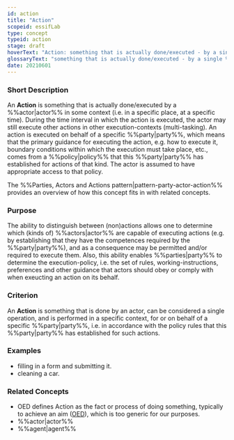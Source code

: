 ```yaml
---
id: action
title: "Action"
scopeid: essifLab
type: concept
typeid: action
stage: draft
hoverText: "Action: something that is actually done/executed - by a single Actor (on behalf of a given Party), as a single operation in a specific context."
glossaryText: "something that is actually done/executed - by a single %%actor^actor%% (on behalf of a given %%party^party%%), as a single operation in a specific context."
date: 20210601
---
```


### Short Description
An **Action** is something that is actually done/executed by a %%actor|actor%% in some context (i.e. in a specific place, at a specific time). During the time interval in which the action is executed, the actor may still execute other actions in other execution-contexts (multi-tasking). An action is executed on behalf of a specific %%party|party%%, which means that the primary guidance for executing the action, e.g. how to execute it, boundary conditions within which the execution must take place, etc., comes from a %%policy|policy%% that this %%party|party%% has established for actions of that kind. The actor is assumed to have appropriate access to that policy.

The %%Parties, Actors and Actions pattern|pattern-party-actor-action%% provides an overview of how this concept fits in with related concepts.

### Purpose
The ability to distinguish between (non)actions allows one to determine which (kinds of) %%actors|actor%% are capable of executing actions (e.g. by establishing that they have the competences required by the %%party|party%%), and as a consequence may be permitted and/or required to execute them. Also, this ability enables %%parties|party%% to determine the execution-policy, i.e. the set of rules, working-instructions, preferences and other guidance that actors should obey or comply with when exeucting an action on its behalf.

### Criterion
An **Action** is something that is done by an actor, can be considered a single operation, and is performed in a specific context, for or on behalf of a specific %%party|party%%, i.e. in accordance with the policy rules that this %%party|party%% has established for such actions.

### Examples
- filling in a form and submitting it.
- cleaning a car.

### Related Concepts
<!--Link to any concepts that are similar but distinct, with a note about the relationship.-->
- OED defines Action as the fact or process of doing something, typically to achieve an aim ([OED](https://www.lexico.com/definition/action)), which is too generic for our purposes.
- %%actor|actor%%
- %%agent|agent%%
